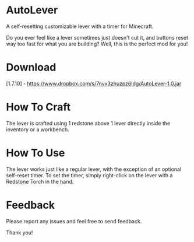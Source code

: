 # AutoLever
A self-resetting customizable lever with a timer for Minecraft.

Do you ever feel like a lever sometimes just doesn't cut it, and buttons reset way too fast for what you are building?
Well, this is the perfect mod for you!

# Download

[1.7.10] - https://www.dropbox.com/s/7nyx3zhuzpz6ldg/AutoLever-1.0.jar

# How To Craft
The lever is crafted using 1 redstone above 1 lever directly inside the inventory or a workbench.

# How To Use
The lever works just like a regular lever, with the exception of an optional self-reset timer.
To set the timer, simply right-click on the lever with a Redstone Torch in the hand.

# Feedback

Please report any issues and feel free to send feedback.

Thank you!
